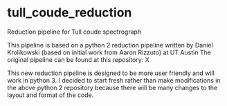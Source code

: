 # tull_coude_reduction
 Reduction pipeline for Tull coude spectrograph

 This pipeline is based on a python 2 reduction pipeline written by Daniel Krolikowski (based on initial work from Aaron Rizzuto) at UT Austin
 The original pipeline can be found at this repository: X

 This new reduction pipeline is designed to be more user friendly and will work in python 3.
 I decided to start fresh rather than make modifications in the above python 2 repository because there will be many changes to the layout and format of the code.